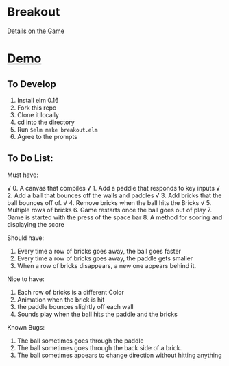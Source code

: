 # Breakout

[Details on the Game](https://en.wikipedia.org/wiki/Breakout_(video_game))

# [Demo](http://jeffreyleebaird.com/breakout)

## To Develop

1. Install elm 0.16
2. Fork this repo
3. Clone it locally
4. cd into the directory
5. Run `$elm make breakout.elm`
6. Agree to the prompts

## To Do List:

Must have:

√ 0. A canvas that compiles
√ 1. Add a paddle that responds to key inputs
√ 2. Add a ball that bounces off the walls and paddles
√ 3. Add bricks that the ball bounces off of.
√ 4. Remove bricks when the ball hits the Bricks
√ 5. Multiple rows of bricks
  6. Game restarts once the ball goes out of play
  7. Game is started with the press of the space bar
  8. A method for scoring and displaying the score

Should have:

1. Every time a row of bricks goes away, the ball goes faster
2. Every time a row of bricks goes away, the paddle gets smaller
3. When a row of bricks disappears, a new one appears behind it.

Nice to have:

1. Each row of bricks is a different Color
2. Animation when the brick is hit
3. the paddle bounces slightly off each wall
4. Sounds play when the ball hits the paddle and the bricks

Known Bugs:
1. The ball sometimes goes through the paddle
2. The ball sometimes goes through the back side of a brick.
3. The ball sometimes appears to change direction without hitting anything
